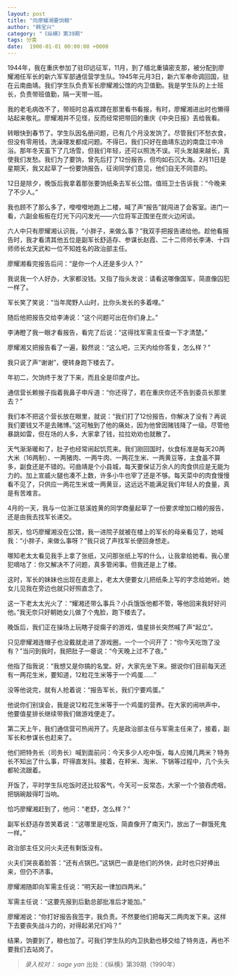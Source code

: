 ```yaml
---
layout: post
title: "向廖耀湘要饷粮"
author: "韩宝兴"
category: "《纵横》第39期"
tags: 分类
date:  1900-01-01 00:00:00 +0000
---
```

1944年，我在重庆参加了驻印远征军，11月，到了缅北重镇密支那，被分配到廖耀湘任军长的新六军军部通信营学生队。1945年元月3日，新六军奉命调回国，驻在云南曲靖。我们学生队负责军长廖耀湘公馆的内卫值勤。我是学生队的上士班长，负责带班值勤，隔一天带一班。

我的老毛病改不了，带班时总喜欢蹲在那里看书看报，有时，廖耀湘进出时也懒得站起来敬礼。廖耀湘并不见怪，反而经常把带回的重庆《中央日报》丢给我看。

转眼快到春节了。学生队因名册问题，已有几个月没发饷了。尽管我们不愁衣食，但没有零用钱，洗澡理发都成问题。不得已，我们只好在曲靖东边的南盘江中冷浴。那年冬天虽下了几场雪，但我们年轻，还可以照洗不误。可头发越来越长，真使我们发愁。我们为了要饷，曾先后打了12份报告，但均如石沉大海。2月11日是星期天，我又起草了一份要饷报告，征询同学们意见，他们自无不同意的。

12日是除夕，晚饭后我拿着那张要饷纸条去军长公馆。值班卫士告诉我：“今晚来了不少人。”

我也顾不了那么多了，噔噔噔地跑上二楼，喊了声“报告”就闯进了会客室。进门一看，六副金板板在灯光下闪闪发光——六位将军正围坐在炭火边闲谈。

六人中只有廖耀湘认识我，“小胖子，来做么事？”我双手把报告递给他。趁他看报告时，我才看清其他五位是副军长舒适存、参谋长赵霞、二十二师师长李涛、十四师师长龙天武和一位不知姓名的政治部主任。

廖耀湘看完报告后问：“是你一个人还是多少人？”

我说我一个人好办，大家都没钱。又指了指头发说：请看这哪像国军，简直像囚犯一样了。

军长笑了笑说：“当年爬野人山时，比你头发长的多着哩。”

随后他把报告交给李涛说：“这个问题可出在你们身上。”

李涛瞪了我一眼才看报告，看完了后说：“这得找军需主任查一下才清楚。”

廖耀湘又把报告看了一遍，毅然说：“这么吧，三天内给你答复，怎么样？”

我只说了声“谢谢”，便转身跑下楼去了。

年初二，欠饷终于发了下来，而且全是印度卢比。

通信营长赖猴子指着我鼻子申斥道：“你还得了，若在重庆你还不告到委员长那里去？”

我们本不把这个营长放在眼里，就说：“我们打了12份报告，你解决了没有？再说我们要钱又不是去赌博。”这可触到了他的痛处，因为他曾因赌钱降了一级。尽管他暴跳如雷，但在场的人多，大家拿了钱，拉拉劝劝也就散了。

天气渐渐暖和了，肚子也经常闹起饥荒来。我们刚回国时，伙食标准是每天20两大米（16两制）、一两猪肉、一两牛肉、一两花生米、一两黄豆等，主食虽不算多，副食还是不错的。可曲靖是个小县城，每天要保证万余人的肉食供应是无能为力的。加上宣威火腿也凑不上数，许多小牛也宰了还是不够。每天菜中的肉食慢慢看不见了，只供应一两花生米或一两黄豆，这远远不能满足我们年轻人的食量，真是有苦难言。

4月的一天，我与一位浙江慈溪姓黄的同学商量起草了一份要求增加口粮的报告，还是由我去找军长递交。

那天，恰巧廖耀湘没在公馆，我一进院子就被在楼上的军长的母亲看见了，她喊我：“小胖子，来做么事呀？”我只说了声找军长便回身想走。

哪知老太太看见我手上拿了张纸，又问那张纸上写的什么，让我拿给她看。我心里犯嘀咕了：你又解决不了问题，真多管闲事。但我还是上了楼。

这时，军长的妹妹也出现在走廊上，老太大便要女儿把纸条上写的字念给她听。她女儿见我在旁边也就只好照直念了。

这一下老太太光火了：“耀湘还带么事兵？小兵饿饭他都不管，等他回来我好好问他。”我无奈只好朝她女儿做了个鬼脸，跑下楼去了。

晚饭后，我们正在操场上玩瞎子捉瘸子的游戏，值星排长突然喊了声“起立”。

只见廖耀湘连帽子也没戴就走进了游戏圈，一个一个问开了：“你今天吃饱了没有？”当问到我时，我把肚子一瘪说：“今天晚上过不了夜。”

他指了指我说：“我想又是你搞的名堂。好，大家先坐下来。据说你们目前每天还有一两花生米，要知道，12粒花生米等于一个鸡蛋……”

没等他说完，就有人抢着说：“报告军长，我们宁要鸡蛋。”

他说你们别误会，我是说12粒花生米等于一个鸡蛋的营养。在大家的闹哄声中，他要值星排长继续带我们做游戏便走了。

第二天上午，我们通信营可热闹开了。先是政治部主任与军需主任来了，接着，副军长和参谋长也赶来了。

他们把特务长（司务长）喊到面前问：今天多少人吃中饭，每人应摊几两米？特务长不知出了什么事，吓得直发抖。接着，在秤米、淘米、下锅等过程中，几个头头都轮流跟着。

开饭了，平时学生队吃饭时还比较客气，今天可一反常态，大家一个个狼吞虎咽，把锅碗敲得叮当响。

恰巧廖耀湘赶到了，他问：“老舒，怎么样？”

副军长舒适存苦笑着说：“这哪里是吃饭，简直像开了南天门，放出了一群饿死鬼一样。”

政治部主任又问火夫还有剩饭没有。

火夫们哭丧着脸答：“还有点锅巴。”这锅巴一直是他们的外快，此时也只好捧出来，但仍不济事。

廖耀湘随即向军需主任说：“明天起一律加四两米。”

军需主任说：“这要先报到后勤总部批准后才能加。”

廖耀湘说：“你打好报告我签字，我负责。不然要他们把每天二两肉发下来。这样下去要丧失战斗力的，对得起弟兄们吗？”

结果，饷要到了，粮也加了。可我们学生队的内卫执勤也移交给了特务连，再也不要我们去站岗了。

> *录入校对： sage yan*
> 出处：《纵横》第39期（1990年）